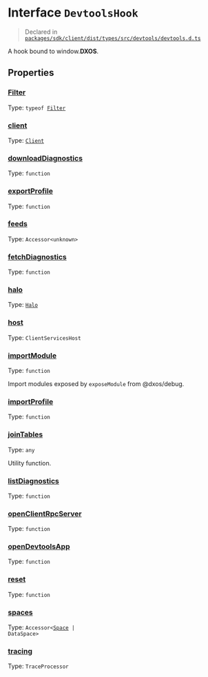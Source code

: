 # Interface `DevtoolsHook`
> Declared in [`packages/sdk/client/dist/types/src/devtools/devtools.d.ts`]()

A hook bound to window.__DXOS__.
## Properties
### [Filter]()
Type: <code>typeof [Filter](/api/@dxos/react-client/classes/Filter)</code>



### [client]()
Type: <code>[Client](/api/@dxos/react-client/classes/Client)</code>



### [downloadDiagnostics]()
Type: <code>function</code>



### [exportProfile]()
Type: <code>function</code>



### [feeds]()
Type: <code>Accessor&lt;unknown&gt;</code>



### [fetchDiagnostics]()
Type: <code>function</code>



### [halo]()
Type: <code>[Halo](/api/@dxos/react-client/interfaces/Halo)</code>



### [host]()
Type: <code>ClientServicesHost</code>



### [importModule]()
Type: <code>function</code>

Import modules exposed by  `exposeModule`  from @dxos/debug.

### [importProfile]()
Type: <code>function</code>



### [joinTables]()
Type: <code>any</code>

Utility function.

### [listDiagnostics]()
Type: <code>function</code>



### [openClientRpcServer]()
Type: <code>function</code>



### [openDevtoolsApp]()
Type: <code>function</code>



### [reset]()
Type: <code>function</code>



### [spaces]()
Type: <code>Accessor&lt;[Space](/api/@dxos/react-client/interfaces/Space) | DataSpace&gt;</code>



### [tracing]()
Type: <code>TraceProcessor</code>



    